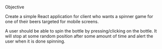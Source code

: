 
Objective

Create a simple React application for client who wants a spinner game for one of their beers targeted for mobile screens.

A user should be able to spin the bottle by pressing/clicking on the bottle. It will stop at some random position after some amount of time and alert the user when it is done spinning.

